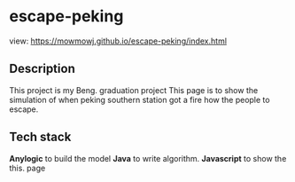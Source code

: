 # escape-peking
view: https://mowmowj.github.io/escape-peking/index.html

## Description
This project is my Beng. graduation project
This page is to show the simulation of when peking southern station got a fire how the people to escape.


## Tech stack
**Anylogic** to build the model
**Java** to write algorithm.
**Javascript** to show the this. page
